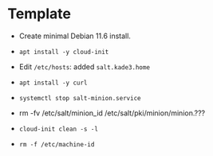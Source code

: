 # Template

- Create minimal Debian 11.6 install. 
- `apt install -y cloud-init`
- Edit `/etc/hosts`: added `salt.kade3.home`
- `apt install -y curl`

- `systemctl stop salt-minion.service`
- rm -fv /etc/salt/minion_id /etc/salt/pki/minion/minion.???

- `cloud-init clean -s -l`
- `rm -f /etc/machine-id`

